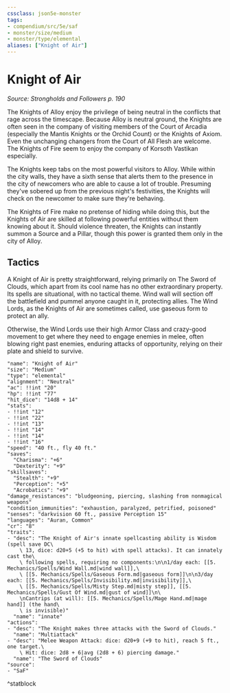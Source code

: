 ```yaml
---
cssclass: json5e-monster
tags:
- compendium/src/5e/saf
- monster/size/medium
- monster/type/elemental
aliases: ["Knight of Air"]
---
```

# Knight of Air
*Source: Strongholds and Followers p. 190*  

The Knights of Alloy enjoy the privilege of being neutral in the conflicts that rage across the timescape. Because Alloy is neutral ground, the Knights are often seen in the company of visiting members of the Court of Arcadia (especially the Mantis Knights or the Orchid Count) or the Knights of Axiom. Even the unchanging changers from the Court of All Flesh are welcome. The Knights of Fire seem to enjoy the company of Korsoth Vastikan especially.

The Knights keep tabs on the most powerful visitors to Alloy. While within the city walls, they have a sixth sense that alerts them to the presence in the city of newcomers who are able to cause a lot of trouble. Presuming they've sobered up from the previous night's festivities, the Knights will check on the newcomer to make sure they're behaving.

The Knights of Fire make no pretense of hiding while doing this, but the Knights of Air are skilled at following powerful entities without them knowing about it. Should violence threaten, the Knights can instantly summon a Source and a Pillar, though this power is granted them only in the city of Alloy.

## Tactics

A Knight of Air is pretty straightforward, relying primarily on The Sword of Clouds, which apart from its cool name has no other extraordinary property. Its spells are situational, with no tactical theme. Wind wall will section off the battlefield and pummel anyone caught in it, protecting allies. The Wind Lords, as the Knights of Air are sometimes called, use gaseous form to protect an ally.

Otherwise, the Wind Lords use their high Armor Class and crazy-good movement to get where they need to engage enemies in melee, often blowing right past enemies, enduring attacks of opportunity, relying on their plate and shield to survive.

```statblock
"name": "Knight of Air"
"size": "Medium"
"type": "elemental"
"alignment": "Neutral"
"ac": !!int "20"
"hp": !!int "77"
"hit_dice": "14d8 + 14"
"stats":
- !!int "12"
- !!int "22"
- !!int "13"
- !!int "14"
- !!int "14"
- !!int "16"
"speed": "40 ft., fly 40 ft."
"saves":
  "Charisma": "+6"
  "Dexterity": "+9"
"skillsaves":
  "Stealth": "+9"
  "Perception": "+5"
  "Acrobatics": "+9"
"damage_resistances": "bludgeoning, piercing, slashing from nonmagical weapons"
"condition_immunities": "exhaustion, paralyzed, petrified, poisoned"
"senses": "darkvision 60 ft., passive Perception 15"
"languages": "Auran, Common"
"cr": "8"
"traits":
- "desc": "The Knight of Air's innate spellcasting ability is Wisdom (spell save DC\
    \ 13, dice: d20+5 (+5 to hit) with spell attacks). It can innately cast the\
    \ following spells, requiring no components:\n\n1/day each: [[5. Mechanics/Spells/Wind Wall.md|wind wall]],\
    \ [[5. Mechanics/Spells/Gaseous Form.md|gaseous form]]\n\n3/day each: [[5. Mechanics/Spells/Invisibility.md|invisibility]],\
    \ [[5. Mechanics/Spells/Misty Step.md|misty step]], [[5. Mechanics/Spells/Gust Of Wind.md|gust of wind]]\n\
    \nCantrips (at will): [[5. Mechanics/Spells/Mage Hand.md|mage hand]] (the hand\
    \ is invisible)"
  "name": "innate"
"actions":
- "desc": "The Knight makes three attacks with the Sword of Clouds."
  "name": "Multiattack"
- "desc": "Melee Weapon Attack: dice: d20+9 (+9 to hit), reach 5 ft., one target.\
    \ Hit: dice: 2d8 + 6|avg (2d8 + 6) piercing damage."
  "name": "The Sword of Clouds"
"source":
- "SaF"
```
^statblock